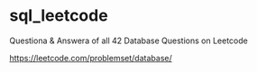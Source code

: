 # sql_leetcode

Questiona & Answera of all 42 Database Questions on Leetcode

https://leetcode.com/problemset/database/
